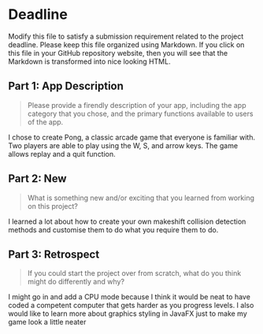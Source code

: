 # Deadline

Modify this file to satisfy a submission requirement related to the project
deadline. Please keep this file organized using Markdown. If you click on
this file in your GitHub repository website, then you will see that the
Markdown is transformed into nice looking HTML.

## Part 1: App Description

> Please provide a firendly description of your app,
> including the app category that you chose, and the
> primary functions available to users of the app.

I chose to create Pong, a classic arcade game that everyone is familiar
with. Two players are able to play using the W, S, and arrow keys. The
game allows replay and a quit function.


## Part 2: New

> What is something new and/or exciting that you
> learned from working on this project?


I learned a lot about how to create your own makeshift collision detection
methods and customise them to do what you require them to do.


## Part 3: Retrospect

> If you could start the project over from scratch,
> what do you think might do differently and why?


I might go in and add a CPU mode because I think it would be neat to have
coded a competent computer that gets harder as you progress levels. I also
would like to learn more about graphics styling in JavaFX just to make my game look
a little neater
